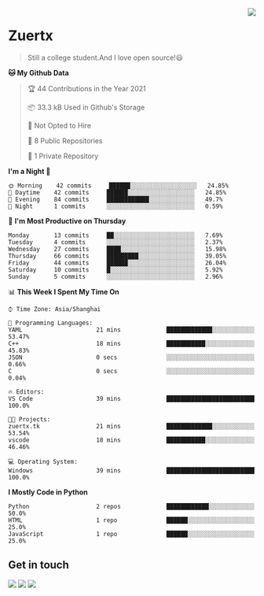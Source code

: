 <a href="#">
<img align="right" src="https://github-readme-stats.vercel.app/api?username=zuertx&show_icons=true&hide_border=true">
</a>

# Zuertx
> Still a college student.And I love open source!😃  

<!--START_SECTION:waka-->
**🐱 My Github Data** 

> 🏆 44 Contributions in the Year 2021
 > 
> 📦 33.3 kB Used in Github's Storage 
 > 
> 🚫 Not Opted to Hire
 > 
> 📜 8 Public Repositories 
 > 
> 🔑 1 Private Repository 
 > 
**I'm a Night 🦉** 

```text
🌞 Morning    42 commits     ██████░░░░░░░░░░░░░░░░░░░   24.85% 
🌆 Daytime    42 commits     ██████░░░░░░░░░░░░░░░░░░░   24.85% 
🌃 Evening    84 commits     ████████████░░░░░░░░░░░░░   49.7% 
🌙 Night      1 commits      ░░░░░░░░░░░░░░░░░░░░░░░░░   0.59%

```
📅 **I'm Most Productive on Thursday** 

```text
Monday       13 commits     ██░░░░░░░░░░░░░░░░░░░░░░░   7.69% 
Tuesday      4 commits      ░░░░░░░░░░░░░░░░░░░░░░░░░   2.37% 
Wednesday    27 commits     ████░░░░░░░░░░░░░░░░░░░░░   15.98% 
Thursday     66 commits     █████████░░░░░░░░░░░░░░░░   39.05% 
Friday       44 commits     ██████░░░░░░░░░░░░░░░░░░░   26.04% 
Saturday     10 commits     █░░░░░░░░░░░░░░░░░░░░░░░░   5.92% 
Sunday       5 commits      ░░░░░░░░░░░░░░░░░░░░░░░░░   2.96%

```


📊 **This Week I Spent My Time On** 

```text
⌚︎ Time Zone: Asia/Shanghai

💬 Programming Languages: 
YAML                     21 mins             █████████████░░░░░░░░░░░░   53.47% 
C++                      18 mins             ███████████░░░░░░░░░░░░░░   45.83% 
JSON                     0 secs              ░░░░░░░░░░░░░░░░░░░░░░░░░   0.66% 
C                        0 secs              ░░░░░░░░░░░░░░░░░░░░░░░░░   0.04%

🔥 Editors: 
VS Code                  39 mins             █████████████████████████   100.0%

🐱‍💻 Projects: 
zuertx.tk                21 mins             █████████████░░░░░░░░░░░░   53.54% 
vscode                   18 mins             ███████████░░░░░░░░░░░░░░   46.46%

💻 Operating System: 
Windows                  39 mins             █████████████████████████   100.0%

```

**I Mostly Code in Python** 

```text
Python                   2 repos             ████████████░░░░░░░░░░░░░   50.0% 
HTML                     1 repo              ██████░░░░░░░░░░░░░░░░░░░   25.0% 
JavaScript               1 repo              ██████░░░░░░░░░░░░░░░░░░░   25.0%

```



<!--END_SECTION:waka-->

## Get in touch
[![](https://img.shields.io/badge/-https://zuertx.tk-0e83cd?style=flat-square&logo=Blogger&logoColor=fff)](https://zuertx.tk)
[![](https://img.shields.io/badge/-@zuertx-3db6f1?style=flat-square&logo=Telegram&logoColor=2ca5e0)](https://t.me/zuertx)
[![](https://img.shields.io/badge/-zuertx@gmail.com-911318?style=flat-square&logo=Gmail&logoColor=white&labelColor=c14438)](mailto:zuertx_at_gmail.com)
